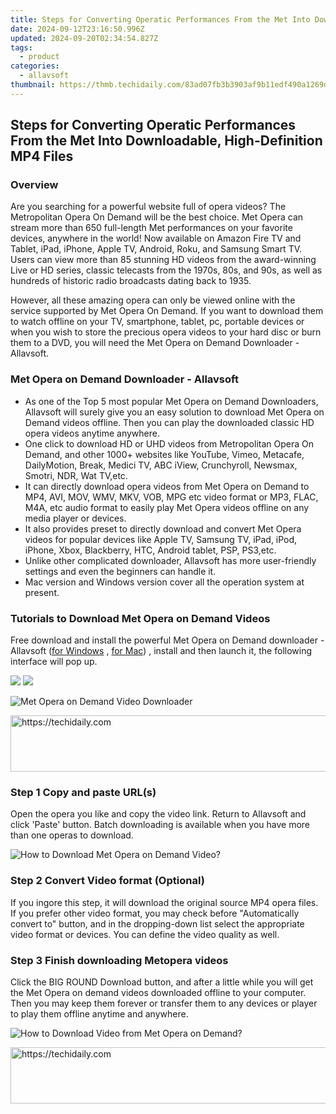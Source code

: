 ```yaml
---
title: Steps for Converting Operatic Performances From the Met Into Downloadable, High-Definition MP4 Files
date: 2024-09-12T23:16:50.996Z
updated: 2024-09-20T02:34:54.827Z
tags:
  - product
categories:
  - allavsoft
thumbnail: https://thmb.techidaily.com/83ad07fb3b3903af9b11edf490a1269ded4203aa30a9b73ce69cba9af6290248.jpg
---
```


## Steps for Converting Operatic Performances From the Met Into Downloadable, High-Definition MP4 Files

### Overview

Are you searching for a powerful website full of opera videos? The Metropolitan Opera On Demand will be the best choice. Met Opera can stream more than 650 full-length Met performances on your favorite devices, anywhere in the world! Now available on Amazon Fire TV and Tablet, iPad, iPhone, Apple TV, Android, Roku, and Samsung Smart TV. Users can view more than 85 stunning HD videos from the award-winning Live or HD series, classic telecasts from the 1970s, 80s, and 90s, as well as hundreds of historic radio broadcasts dating back to 1935.

However, all these amazing opera can only be viewed online with the service supported by Met Opera On Demand. If you want to download them to watch offline on your TV, smartphone, tablet, pc, portable devices or when you wish to store the precious opera videos to your hard disc or burn them to a DVD, you will need the Met Opera on Demand Downloader - Allavsoft.

### Met Opera on Demand Downloader - Allavsoft

* As one of the Top 5 most popular Met Opera on Demand Downloaders, Allavsoft will surely give you an easy solution to download Met Opera on Demand videos offline. Then you can play the downloaded classic HD opera videos anytime anywhere.
* One click to download HD or UHD videos from Metropolitan Opera On Demand, and other 1000+ websites like YouTube, Vimeo, Metacafe, DailyMotion, Break, Medici TV, ABC iView, Crunchyroll, Newsmax, Smotri, NDR, Wat TV,etc.
* It can directly download opera videos from Met Opera on Demand to MP4, AVI, MOV, WMV, MKV, VOB, MPG etc video format or MP3, FLAC, M4A, etc audio format to easily play Met Opera videos offline on any media player or devices.
* It also provides preset to directly download and convert Met Opera videos for popular devices like Apple TV, Samsung TV, iPad, iPod, iPhone, Xbox, Blackberry, HTC, Android tablet, PSP, PS3,etc.
* Unlike other complicated downloader, Allavsoft has more user-friendly settings and even the beginners can handle it.
* Mac version and Windows version cover all the operation system at present.

### Tutorials to Download Met Opera on Demand Videos

Free download and install the powerful Met Opera on Demand downloader - Allavsoft ([for Windows](https://tools.techidaily.com/allavsoft/products/) , [for Mac](https://tools.techidaily.com/allavsoft/products/)) , install and then launch it, the following interface will pop up.

[![](https://www.allavsoft.com/how-to/../images/how-to/free-download-win.jpg)](https://tools.techidaily.com/allavsoft/products/) [![](https://www.allavsoft.com/how-to/../images/how-to/free-download-mac.jpg)](https://tools.techidaily.com/allavsoft/products/)

![Met Opera on Demand Video Downloader](https://www.allavsoft.com/how-to/../images/allavsoft/screen-shot-600.jpg)

<!-- affiliate ads begin -->
<a href="https://arkmc.pxf.io/c/5597632/352555/5172" target="_top" id="352555">
  <img src="//a.impactradius-go.com/display-ad/5172-352555" border="0" alt="https://techidaily.com" width="720" height="90"/>
</a>
<img height="0" width="0" src="https://arkmc.pxf.io/i/5597632/352555/5172" style="position:absolute;visibility:hidden;" border="0" />
<!-- affiliate ads end -->

### Step 1 Copy and paste URL(s)

Open the opera you like and copy the video link. Return to Allavsoft and click 'Paste' button. Batch downloading is available when you have more than one operas to download.

![How to Download Met Opera on Demand Video?](https://www.allavsoft.com/how-to/../images/how-to/download-rtmp-video/download-rtmp-video.jpg)

### Step 2 Convert Video format (Optional)

If you ingore this step, it will download the original source MP4 opera files. If you prefer other video format, you may check before "Automatically convert to" button, and in the dropping-down list select the appropriate video format or devices. You can define the video quality as well.

### Step 3 Finish downloading Metopera videos

Click the BIG ROUND Download button, and after a little while you will get the Met Opera on demand videos downloaded offline to your computer. Then you may keep them forever or transfer them to any devices or player to play them offline anytime and anywhere. 

![How to Download Video from Met Opera on Demand?](https://www.allavsoft.com/how-to/../images/how-to/download-videos-from-metopera-on-demand/download-met-opera-on-demand.jpg)

<!-- affiliate ads begin -->
<a href="https://ephamedtechinc.pxf.io/c/5597632/2137218/26400" target="_top" id="2137218">
  <img src="//a.impactradius-go.com/display-ad/26400-2137218" border="0" alt="https://techidaily.com" width="728" height="90"/>
</a>
<img height="0" width="0" src="https://ephamedtechinc.pxf.io/i/5597632/2137218/26400" style="position:absolute;visibility:hidden;" border="0" />
<!-- affiliate ads end -->

<ins class="adsbygoogle"
     style="display:block"
     data-ad-format="autorelaxed"
     data-ad-client="ca-pub-7571918770474297"
     data-ad-slot="1223367746"></ins>

<ins class="adsbygoogle"
     style="display:block"
     data-ad-client="ca-pub-7571918770474297"
     data-ad-slot="8358498916"
     data-ad-format="auto"
     data-full-width-responsive="true"></ins>
